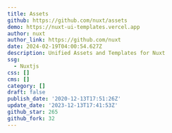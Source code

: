 ```yaml
---
title: Assets
github: https://github.com/nuxt/assets
demo: https://nuxt-ui-templates.vercel.app
author: nuxt
author_link: https://github.com/nuxt
date: 2024-02-19T04:00:54.627Z
description: Unified Assets and Templates for Nuxt
ssg:
  - Nuxtjs
css: []
cms: []
category: []
draft: false
publish_date: '2020-12-13T17:51:26Z'
update_date: '2023-12-13T17:41:53Z'
github_star: 265
github_fork: 32
---
```

